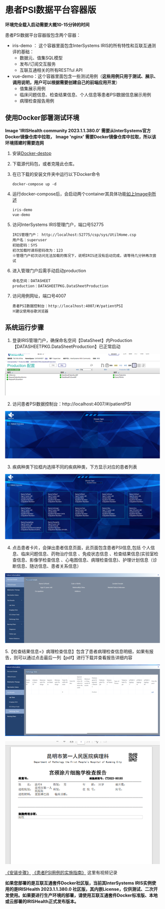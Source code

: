 # 患者PSI数据平台容器版


 **环境完全载入启动需要大概10-15分钟的时间** 

患者PSI数据平台容器版包含两个容器：

+ iris-demo ： 这个容器里面包含InterSystems IRIS的所有特性和互联互通测评的基础：
  + 数据元、值集SQL模型
  + 发布/订阅交互服务
  + 互联互通相关的所有RESTful API
+ vue-demo：这个容器里面包含一些测试用例（**这些用例只用于测试、展示、调用说明，用户可以根据需要创建自己的前端应用开发**）
  + 值集展示用例
  + 临床问题信息、检查结果信息、个人信息等患者PSI数据信息展示用例
  + 病理检查报告用例

## 使用Docker部署测试环境

**Image 'IRISHealth community 2023.1.1.380.0' 需要从InterSystems官方Docker镜像仓库中拉取，**
**Image 'nginx' 需要Docker镜像仓库中拉取，所以该环境搭建时需要连网**
1. 安装[Docker-destop](https://www.docker.com/products/docker-desktop)

2. 下载源代码包，或者克隆此仓库。

3. 在已下载的安装文件夹中运行以下Docker命令

   ```shell
   docker-compose up -d
   ```

4. 运行docker-compose后，会启动两个container其具体功能[如上Image中所述](#互联互通套件容器版包含两个Image：)

   ```shell
   iris-demo
   vue-demo
   ```

5. 访问InterSystems IRIS管理门户，端口号52775

   ```shell
   IRIS管理门户： http://localhost:52775/csp/sys/UtilHome.csp
   用户名：superuser
   初始密码：SYS
   初次加载时请将密码改为：123
   ※管理门户初次访问无法加载的情况下，说明IRIS还没有启动完成，请等待几分钟再次尝试
   
   ```
6. 进入管理门户后需手动启动production
   ```shell
   命名空间：DATASHEET
   production：DATASHEETPKG.DataSheetProduction
   ```
7. 访问用例网址，端口号4007

   ```shell
   患者PSI数据控制台：http://localhost:4007/#/patientPSI
   ※建议使用谷歌浏览器
   ```
   
## 系统运行步骤
1. 登录IRIS管理门户，确保命名空间【DataSheet】内Production【DATASHEETPKG.DataSheetProduction】已正常启动

![Alt text](/image/iris.png)

2. 访问患者PSI数据控制台：http://localhost:4007/#/patientPSI

![Alt text](/image/psi-init.png)

3. 疾病种类下拉框内选择不同的疾病种类，下方显示对应的患者列表

![Alt text](/image/psi-patient.png)

4. 点击患者卡片，会弹出患者信息页面，此页面包含患者PSI信息,包括
个人信息、临床问题信息、药物治疗信息 、免疫状态信息 、检查结果信息(实验室检查信息、影像学检查信息 、心电图信息、病理检查信息)、护理计划信息（诊断信息、随访信息、患者关系信息）

![Alt text](/image/patient-info.png)

5.【检查结果信息=》病理检查信息】包含了患者病理检查信息明细，如果有报告，则可以通过点击最后一列【pdf】进行下载并查看报告详细内容

![Alt text](/image/pliex.png)

![Alt text](/image/report.png)

[《安装步骤》]()
[《患者PSI用例的实施指南》](https://github.com/DaoChangMedical/Patient-PSI-Data/assets/157679162/bd7adc07-6eee-49a9-a12b-51603e64ae55) 这里有视频记录


**如果您部署的是互联互通套件Docker社区版，当前其InterSystems IRIS实例使用的是IRISHealth 2023.1.1.380.0 社区版，其内嵌License，仅供测试、二次开发使用。如果要进行生产环境的部署，请使用互联互通套件Docker标准版、本地或云部署的IRISHealth正式发布版本。**

